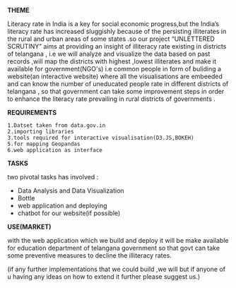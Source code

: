 **THEME**

Literacy rate in India is a key for social economic progress,but the India’s literacy rate has increased sluggishly because of the persisting illiterates in the rural and urban areas 
of some states .so our project “UNLETTERED SCRUTINY” aims at providing an insight of illiteracy rate existing in districts of telangana ,
i.e we will analyze and visualize the data based on past records ,will map the districts with highest ,lowest illiterates
and make it available for government(NGO's) i.e common people in form of buliding a website(an interactive website) where all the visualisations are embeeded and can know  the number of uneducated people rate in different districts of telangana ,
so that government can take some improvement steps in order to enhance the literacy rate prevailing in rural districts of governments .

**REQUIREMENTS**

    1.Datset taken from data.gov.in
    2.importing libraries
    3.tools required for interactive visualisation(D3.JS,BOKEH)
    5.for mapping Geopandas
    6.web application as interface
  
  
  **TASKS**
  
  two pivotal tasks has involved :
  
  *  Data Analysis and Data Visualization
  *  Bottle
  *  web application and deploying
  *  chatbot for our website(if possible)
  
 
**USE(MARKET)**

   with the web application which we build and deploy it will be make available for  education department of telangana government so that govt can take some preventive measures to decline the illiteracy rates.
    

(if any further implementations that we could build ,we will but if anyone of u having any ideas on how to extend it further please suggest us.)